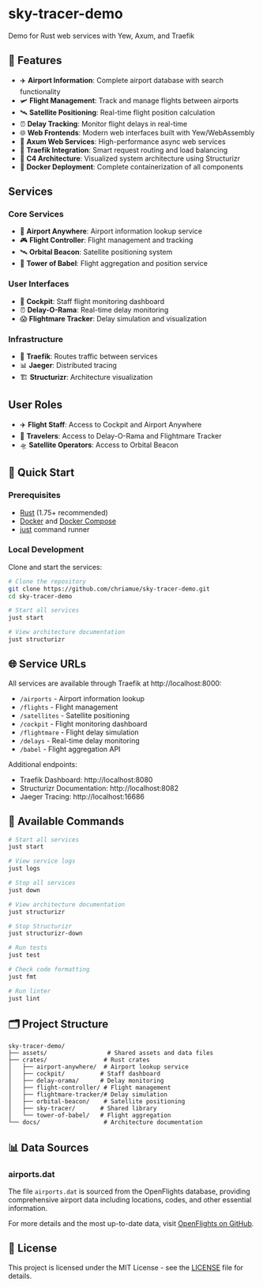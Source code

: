 # sky-tracer-demo

Demo for Rust web services with Yew, Axum, and Traefik

## 🚀 Features

- ✈️ **Airport Information**: Complete airport database with search functionality
- 🛩️ **Flight Management**: Track and manage flights between airports
- 🛰️ **Satellite Positioning**: Real-time flight position calculation
- ⏰ **Delay Tracking**: Monitor flight delays in real-time
- 🌐 **Web Frontends**: Modern web interfaces built with Yew/WebAssembly
- 🔄 **Axum Web Services**: High-performance async web services
- 🚦 **Traefik Integration**: Smart request routing and load balancing
- 🎯 **C4 Architecture**: Visualized system architecture using Structurizr
- 🐳 **Docker Deployment**: Complete containerization of all components

## Services

### Core Services
- 🏢 **Airport Anywhere**: Airport information lookup service
- 🎮 **Flight Controller**: Flight management and tracking
- 🛰️ **Orbital Beacon**: Satellite positioning system
- 🗼 **Tower of Babel**: Flight aggregation and position service

### User Interfaces
- 🎯 **Cockpit**: Staff flight monitoring dashboard
- ⏰ **Delay-O-Rama**: Real-time delay monitoring
- 😱 **Flightmare Tracker**: Delay simulation and visualization

### Infrastructure
- 🔄 **Traefik**: Routes traffic between services
- 📊 **Jaeger**: Distributed tracing
- 🏗️ **Structurizr**: Architecture visualization

## User Roles

- ✈️ **Flight Staff**: Access to Cockpit and Airport Anywhere
- 🧳 **Travelers**: Access to Delay-O-Rama and Flightmare Tracker
- 🛸 **Satellite Operators**: Access to Orbital Beacon

## 🚀 Quick Start

### Prerequisites

- [Rust](https://www.rust-lang.org/tools/install) (1.75+ recommended)
- [Docker](https://docs.docker.com/get-docker/) and [Docker Compose](https://docs.docker.com/compose/install/)
- [just](https://github.com/casey/just) command runner

### Local Development

Clone and start the services:

```sh
# Clone the repository
git clone https://github.com/chriamue/sky-tracer-demo.git
cd sky-tracer-demo

# Start all services
just start

# View architecture documentation
just structurizr
```

## 🌐 Service URLs

All services are available through Traefik at http://localhost:8000:

- `/airports` - Airport information lookup
- `/flights` - Flight management
- `/satellites` - Satellite positioning
- `/cockpit` - Flight monitoring dashboard
- `/flightmare` - Flight delay simulation
- `/delays` - Real-time delay monitoring
- `/babel` - Flight aggregation API

Additional endpoints:
- Traefik Dashboard: http://localhost:8080
- Structurizr Documentation: http://localhost:8082
- Jaeger Tracing: http://localhost:16686

## 📝 Available Commands

```sh
# Start all services
just start

# View service logs
just logs

# Stop all services
just down

# View architecture documentation
just structurizr

# Stop Structurizr
just structurizr-down

# Run tests
just test

# Check code formatting
just fmt

# Run linter
just lint
```

## 🗂️ Project Structure

```
sky-tracer-demo/
├── assets/                 # Shared assets and data files
├── crates/                # Rust crates
│   ├── airport-anywhere/  # Airport lookup service
│   ├── cockpit/          # Staff dashboard
│   ├── delay-orama/      # Delay monitoring
│   ├── flight-controller/ # Flight management
│   ├── flightmare-tracker/# Delay simulation
│   ├── orbital-beacon/    # Satellite positioning
│   ├── sky-tracer/       # Shared library
│   └── tower-of-babel/   # Flight aggregation
└── docs/                  # Architecture documentation
```

## 📊 Data Sources

### airports.dat

The file `airports.dat` is sourced from the OpenFlights database, providing comprehensive airport data including locations, codes, and other essential information.

For more details and the most up-to-date data, visit [OpenFlights on GitHub](https://github.com/jpatokal/openflights).

## 📝 License

This project is licensed under the MIT License - see the [LICENSE](LICENSE) file for details.
